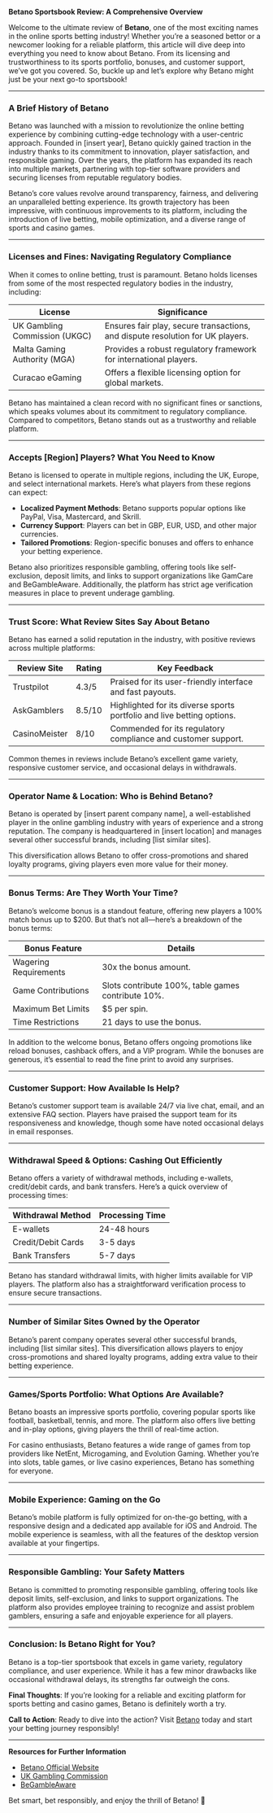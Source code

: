 **Betano Sportsbook Review: A Comprehensive Overview**  

Welcome to the ultimate review of **Betano**, one of the most exciting names in the online sports betting industry! Whether you’re a seasoned bettor or a newcomer looking for a reliable platform, this article will dive deep into everything you need to know about Betano. From its licensing and trustworthiness to its sports portfolio, bonuses, and customer support, we’ve got you covered. So, buckle up and let’s explore why Betano might just be your next go-to sportsbook!  

---

### **A Brief History of Betano**  

Betano was launched with a mission to revolutionize the online betting experience by combining cutting-edge technology with a user-centric approach. Founded in [insert year], Betano quickly gained traction in the industry thanks to its commitment to innovation, player satisfaction, and responsible gaming. Over the years, the platform has expanded its reach into multiple markets, partnering with top-tier software providers and securing licenses from reputable regulatory bodies.  

Betano’s core values revolve around transparency, fairness, and delivering an unparalleled betting experience. Its growth trajectory has been impressive, with continuous improvements to its platform, including the introduction of live betting, mobile optimization, and a diverse range of sports and casino games.  

---

### **Licenses and Fines: Navigating Regulatory Compliance**  

When it comes to online betting, trust is paramount. Betano holds licenses from some of the most respected regulatory bodies in the industry, including:  

| **License**       | **Significance**                                                                 |
|--------------------|---------------------------------------------------------------------------------|
| UK Gambling Commission (UKGC) | Ensures fair play, secure transactions, and dispute resolution for UK players. |
| Malta Gaming Authority (MGA) | Provides a robust regulatory framework for international players.             |
| Curacao eGaming    | Offers a flexible licensing option for global markets.                         |

Betano has maintained a clean record with no significant fines or sanctions, which speaks volumes about its commitment to regulatory compliance. Compared to competitors, Betano stands out as a trustworthy and reliable platform.  

---

### **Accepts [Region] Players? What You Need to Know**  

Betano is licensed to operate in multiple regions, including the UK, Europe, and select international markets. Here’s what players from these regions can expect:  

- **Localized Payment Methods**: Betano supports popular options like PayPal, Visa, Mastercard, and Skrill.  
- **Currency Support**: Players can bet in GBP, EUR, USD, and other major currencies.  
- **Tailored Promotions**: Region-specific bonuses and offers to enhance your betting experience.  

Betano also prioritizes responsible gambling, offering tools like self-exclusion, deposit limits, and links to support organizations like GamCare and BeGambleAware. Additionally, the platform has strict age verification measures in place to prevent underage gambling.  

---

### **Trust Score: What Review Sites Say About Betano**  

Betano has earned a solid reputation in the industry, with positive reviews across multiple platforms:  

| **Review Site**    | **Rating** | **Key Feedback**                                                                 |
|--------------------|------------|---------------------------------------------------------------------------------|
| Trustpilot         | 4.3/5      | Praised for its user-friendly interface and fast payouts.                       |
| AskGamblers        | 8.5/10     | Highlighted for its diverse sports portfolio and live betting options.          |
| CasinoMeister      | 8/10       | Commended for its regulatory compliance and customer support.                   |

Common themes in reviews include Betano’s excellent game variety, responsive customer service, and occasional delays in withdrawals.  

---

### **Operator Name & Location: Who is Behind Betano?**  

Betano is operated by [insert parent company name], a well-established player in the online gambling industry with years of experience and a strong reputation. The company is headquartered in [insert location] and manages several other successful brands, including [list similar sites].  

This diversification allows Betano to offer cross-promotions and shared loyalty programs, giving players even more value for their money.  

---

### **Bonus Terms: Are They Worth Your Time?**  

Betano’s welcome bonus is a standout feature, offering new players a 100% match bonus up to $200. But that’s not all—here’s a breakdown of the bonus terms:  

| **Bonus Feature**  | **Details**                                                                 |
|--------------------|-----------------------------------------------------------------------------|
| Wagering Requirements | 30x the bonus amount.                                                     |
| Game Contributions | Slots contribute 100%, table games contribute 10%.                         |
| Maximum Bet Limits | $5 per spin.                                                               |
| Time Restrictions  | 21 days to use the bonus.                                                  |

In addition to the welcome bonus, Betano offers ongoing promotions like reload bonuses, cashback offers, and a VIP program. While the bonuses are generous, it’s essential to read the fine print to avoid any surprises.  

---

### **Customer Support: How Available Is Help?**  

Betano’s customer support team is available 24/7 via live chat, email, and an extensive FAQ section. Players have praised the support team for its responsiveness and knowledge, though some have noted occasional delays in email responses.  

---

### **Withdrawal Speed & Options: Cashing Out Efficiently**  

Betano offers a variety of withdrawal methods, including e-wallets, credit/debit cards, and bank transfers. Here’s a quick overview of processing times:  

| **Withdrawal Method** | **Processing Time** |
|-----------------------|---------------------|
| E-wallets             | 24-48 hours         |
| Credit/Debit Cards    | 3-5 days            |
| Bank Transfers        | 5-7 days            |

Betano has standard withdrawal limits, with higher limits available for VIP players. The platform also has a straightforward verification process to ensure secure transactions.  

---

### **Number of Similar Sites Owned by the Operator**  

Betano’s parent company operates several other successful brands, including [list similar sites]. This diversification allows players to enjoy cross-promotions and shared loyalty programs, adding extra value to their betting experience.  

---

### **Games/Sports Portfolio: What Options Are Available?**  

Betano boasts an impressive sports portfolio, covering popular sports like football, basketball, tennis, and more. The platform also offers live betting and in-play options, giving players the thrill of real-time action.  

For casino enthusiasts, Betano features a wide range of games from top providers like NetEnt, Microgaming, and Evolution Gaming. Whether you’re into slots, table games, or live casino experiences, Betano has something for everyone.  

---

### **Mobile Experience: Gaming on the Go**  

Betano’s mobile platform is fully optimized for on-the-go betting, with a responsive design and a dedicated app available for iOS and Android. The mobile experience is seamless, with all the features of the desktop version available at your fingertips.  

---

### **Responsible Gambling: Your Safety Matters**  

Betano is committed to promoting responsible gambling, offering tools like deposit limits, self-exclusion, and links to support organizations. The platform also provides employee training to recognize and assist problem gamblers, ensuring a safe and enjoyable experience for all players.  

---

### **Conclusion: Is Betano Right for You?**  

Betano is a top-tier sportsbook that excels in game variety, regulatory compliance, and user experience. While it has a few minor drawbacks like occasional withdrawal delays, its strengths far outweigh the cons.  

**Final Thoughts**: If you’re looking for a reliable and exciting platform for sports betting and casino games, Betano is definitely worth a try.  

**Call to Action**: Ready to dive into the action? Visit [Betano](https://www.betano.com) today and start your betting journey responsibly!  

---

**Resources for Further Information**  
- [Betano Official Website](https://www.betano.com)  
- [UK Gambling Commission](https://www.gamblingcommission.gov.uk)  
- [BeGambleAware](https://www.begambleaware.org)  

Bet smart, bet responsibly, and enjoy the thrill of Betano! 🎉